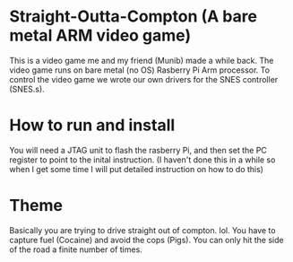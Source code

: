 # Straight-Outta-Compton (A bare metal ARM video game)
This is a video game me and my friend (Munib) made a while back. The video game runs on bare metal (no OS) Rasberry Pi Arm processor. To control the video game we wrote our own drivers for the SNES controller (SNES.s).

# How to run and install
You will need a JTAG unit to flash the rasberry Pi, and then set the PC register to point to the inital instruction.
(I haven't done this in a while so when I get some time I will put detailed instruction on how to do this)

# Theme
Basically you are trying to drive straight out of compton. lol. You have to capture fuel (Cocaine) and avoid the cops (Pigs). You can only hit the side of the road a finite number of times.
